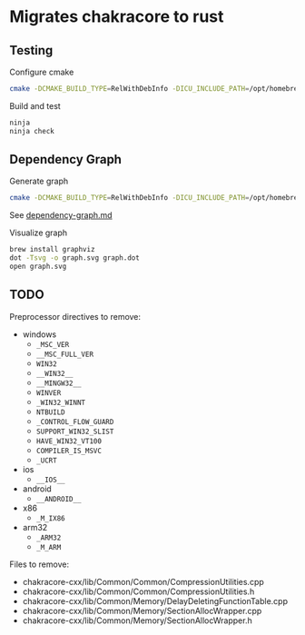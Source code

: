 # Migrates chakracore to rust

## Testing

Configure cmake

```sh
cmake -DCMAKE_BUILD_TYPE=RelWithDebInfo -DICU_INCLUDE_PATH=/opt/homebrew/opt/icu4c/include -DDISABLE_JIT=ON -GNinja -DCMAKE_CXX_COMPILER=clang++ -DCMAKE_C_COMPILER=clang ..
```

Build and test

```sh
ninja
ninja check
```

## Dependency Graph

Generate graph

```sh
cmake -DCMAKE_BUILD_TYPE=RelWithDebInfo -DICU_INCLUDE_PATH=/opt/homebrew/opt/icu4c/include -DDISABLE_JIT=ON -GNinja -DCMAKE_CXX_COMPILER=clang++ -DCMAKE_C_COMPILER=clang --graphviz=graph.dot ..
```

See [dependency-graph.md](./dependency-graph.md)

Visualize graph

```sh
brew install graphviz
dot -Tsvg -o graph.svg graph.dot
open graph.svg
```

## TODO

Preprocessor directives to remove:
- windows
  - `_MSC_VER`
  - `__MSC_FULL_VER`
  - `WIN32`
  - `__WIN32__`
  - `__MINGW32__`
  - `WINVER`
  - `_WIN32_WINNT`
  - `NTBUILD`
  - `_CONTROL_FLOW_GUARD`
  - `SUPPORT_WIN32_SLIST`
  - `HAVE_WIN32_VT100`
  - `COMPILER_IS_MSVC`
  - `_UCRT`
- ios
  - `__IOS__`
- android
  - `__ANDROID__`
- x86
  - `_M_IX86`
- arm32
  - `_ARM32`
  - `_M_ARM`

Files to remove:
- chakracore-cxx/lib/Common/Common/CompressionUtilities.cpp
- chakracore-cxx/lib/Common/Common/CompressionUtilities.h
- chakracore-cxx/lib/Common/Memory/DelayDeletingFunctionTable.cpp
- chakracore-cxx/lib/Common/Memory/SectionAllocWrapper.cpp
- chakracore-cxx/lib/Common/Memory/SectionAllocWrapper.h
